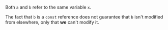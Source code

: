 Both `a` and `b` refer to the same variable `x`.

The fact that `b` is a `const` reference does not guarantee that `b` isn't modified from elsewhere, only that **we** can't modify it.